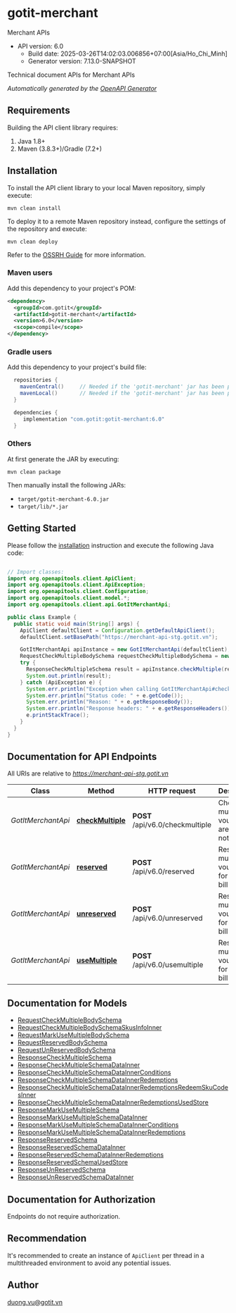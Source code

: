 # gotit-merchant

Merchant APIs
- API version: 6.0
  - Build date: 2025-03-26T14:02:03.006856+07:00[Asia/Ho_Chi_Minh]
  - Generator version: 7.13.0-SNAPSHOT

Technical document APIs for Merchant APIs


*Automatically generated by the [OpenAPI Generator](https://openapi-generator.tech)*


## Requirements

Building the API client library requires:
1. Java 1.8+
2. Maven (3.8.3+)/Gradle (7.2+)

## Installation

To install the API client library to your local Maven repository, simply execute:

```shell
mvn clean install
```

To deploy it to a remote Maven repository instead, configure the settings of the repository and execute:

```shell
mvn clean deploy
```

Refer to the [OSSRH Guide](http://central.sonatype.org/pages/ossrh-guide.html) for more information.

### Maven users

Add this dependency to your project's POM:

```xml
<dependency>
  <groupId>com.gotit</groupId>
  <artifactId>gotit-merchant</artifactId>
  <version>6.0</version>
  <scope>compile</scope>
</dependency>
```

### Gradle users

Add this dependency to your project's build file:

```groovy
  repositories {
    mavenCentral()     // Needed if the 'gotit-merchant' jar has been published to maven central.
    mavenLocal()       // Needed if the 'gotit-merchant' jar has been published to the local maven repo.
  }

  dependencies {
     implementation "com.gotit:gotit-merchant:6.0"
  }
```

### Others

At first generate the JAR by executing:

```shell
mvn clean package
```

Then manually install the following JARs:

* `target/gotit-merchant-6.0.jar`
* `target/lib/*.jar`

## Getting Started

Please follow the [installation](#installation) instruction and execute the following Java code:

```java

// Import classes:
import org.openapitools.client.ApiClient;
import org.openapitools.client.ApiException;
import org.openapitools.client.Configuration;
import org.openapitools.client.model.*;
import org.openapitools.client.api.GotItMerchantApi;

public class Example {
  public static void main(String[] args) {
    ApiClient defaultClient = Configuration.getDefaultApiClient();
    defaultClient.setBasePath("https://merchant-api-stg.gotit.vn");

    GotItMerchantApi apiInstance = new GotItMerchantApi(defaultClient);
    RequestCheckMultipleBodySchema requestCheckMultipleBodySchema = new RequestCheckMultipleBodySchema(); // RequestCheckMultipleBodySchema | 
    try {
      ResponseCheckMultipleSchema result = apiInstance.checkMultiple(requestCheckMultipleBodySchema);
      System.out.println(result);
    } catch (ApiException e) {
      System.err.println("Exception when calling GotItMerchantApi#checkMultiple");
      System.err.println("Status code: " + e.getCode());
      System.err.println("Reason: " + e.getResponseBody());
      System.err.println("Response headers: " + e.getResponseHeaders());
      e.printStackTrace();
    }
  }
}

```

## Documentation for API Endpoints

All URIs are relative to *https://merchant-api-stg.gotit.vn*

Class | Method | HTTP request | Description
------------ | ------------- | ------------- | -------------
*GotItMerchantApi* | [**checkMultiple**](docs/GotItMerchantApi.md#checkMultiple) | **POST** /api/v6.0/checkmultiple | Check multiple vouchers are valid or not
*GotItMerchantApi* | [**reserved**](docs/GotItMerchantApi.md#reserved) | **POST** /api/v6.0/reserved | Reserved multiple vouchers for a fixed bill number.
*GotItMerchantApi* | [**unreserved**](docs/GotItMerchantApi.md#unreserved) | **POST** /api/v6.0/unreserved | Reserved multiple vouchers for a fixed bill number.
*GotItMerchantApi* | [**useMultiple**](docs/GotItMerchantApi.md#useMultiple) | **POST** /api/v6.0/usemultiple | Reserved multiple vouchers for a fixed bill number.


## Documentation for Models

 - [RequestCheckMultipleBodySchema](docs/RequestCheckMultipleBodySchema.md)
 - [RequestCheckMultipleBodySchemaSkusInfoInner](docs/RequestCheckMultipleBodySchemaSkusInfoInner.md)
 - [RequestMarkUseMultipleBodySchema](docs/RequestMarkUseMultipleBodySchema.md)
 - [RequestReservedBodySchema](docs/RequestReservedBodySchema.md)
 - [RequestUnReservedBodySchema](docs/RequestUnReservedBodySchema.md)
 - [ResponseCheckMultipleSchema](docs/ResponseCheckMultipleSchema.md)
 - [ResponseCheckMultipleSchemaDataInner](docs/ResponseCheckMultipleSchemaDataInner.md)
 - [ResponseCheckMultipleSchemaDataInnerConditions](docs/ResponseCheckMultipleSchemaDataInnerConditions.md)
 - [ResponseCheckMultipleSchemaDataInnerRedemptions](docs/ResponseCheckMultipleSchemaDataInnerRedemptions.md)
 - [ResponseCheckMultipleSchemaDataInnerRedemptionsRedeemSkuCodesInner](docs/ResponseCheckMultipleSchemaDataInnerRedemptionsRedeemSkuCodesInner.md)
 - [ResponseCheckMultipleSchemaDataInnerRedemptionsUsedStore](docs/ResponseCheckMultipleSchemaDataInnerRedemptionsUsedStore.md)
 - [ResponseMarkUseMultipleSchema](docs/ResponseMarkUseMultipleSchema.md)
 - [ResponseMarkUseMultipleSchemaDataInner](docs/ResponseMarkUseMultipleSchemaDataInner.md)
 - [ResponseMarkUseMultipleSchemaDataInnerConditions](docs/ResponseMarkUseMultipleSchemaDataInnerConditions.md)
 - [ResponseMarkUseMultipleSchemaDataInnerRedemptions](docs/ResponseMarkUseMultipleSchemaDataInnerRedemptions.md)
 - [ResponseReservedSchema](docs/ResponseReservedSchema.md)
 - [ResponseReservedSchemaDataInner](docs/ResponseReservedSchemaDataInner.md)
 - [ResponseReservedSchemaDataInnerRedemptions](docs/ResponseReservedSchemaDataInnerRedemptions.md)
 - [ResponseReservedSchemaUsedStore](docs/ResponseReservedSchemaUsedStore.md)
 - [ResponseUnReservedSchema](docs/ResponseUnReservedSchema.md)
 - [ResponseUnReservedSchemaDataInner](docs/ResponseUnReservedSchemaDataInner.md)


<a id="documentation-for-authorization"></a>
## Documentation for Authorization

Endpoints do not require authorization.


## Recommendation

It's recommended to create an instance of `ApiClient` per thread in a multithreaded environment to avoid any potential issues.

## Author

duong.vu@gotit.vn

